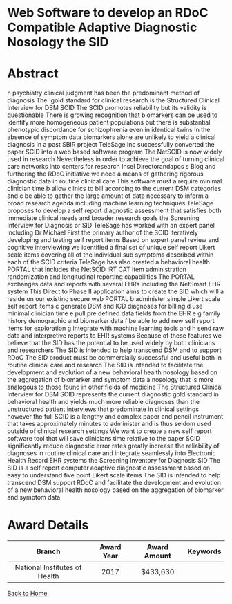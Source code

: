
Web Software to develop an RDoC Compatible Adaptive Diagnostic Nosology the SID
===============================================================================

# Abstract


n psychiatry  clinical judgment has been the predominant method of diagnosis  The `gold standard  for
clinical research is the Structured Clinical Interview for DSM    SCID     The SCID   promotes reliability  but
its validity is questionable  There is growing recognition that biomarkers can be used to identify more
homogeneous patient populations  but there is substantial phenotypic discordance for schizophrenia even in
identical twins  In the absence of symptom data  biomarkers alone are unlikely to yield a clinical diagnosis 
 In a past SBIR project  TeleSage Inc  successfully converted the paper SCID into a web based
software program  The NetSCID   is now widely used in research  Nevertheless  in order to achieve the goal
of  turning clinical care networks into centers for research   Insel  Directorandapos s Blog        and furthering the
RDoC initiative  we need a means of gathering rigorous diagnostic data in routine clinical care  This software
must  a  require minimal clinician time   b  allow clinics to bill according to the current DSM   categories  and
 c  be able to gather the large amount of data necessary to inform a broad research agenda including machine
learning techniques  TeleSage proposes to develop a self report diagnostic assessment that satisfies both
immediate clinical needs and broader research goals  the  Screening Interview for Diagnosis  or SID 
 TeleSage has worked with an expert panel including Dr  Michael First  the primary author of the SCID 
   iteratively developing and testing self report items  Based on expert panel review and cognitive interviewing 
we identified a final set of     unique self report  Likert scale items covering all of the individual sub symptoms
described within each of the SCID criteria  TeleSage has also created a behavioral health PORTAL that
includes the NetSCID    IRT CAT item administration  randomization  and longitudinal reporting capabilities 
The PORTAL exchanges data and reports with several EHRs including the NetSmart EHR system 
 This Direct to Phase II application aims to create the SID  which will  a  reside on our existing secure
web PORTAL   b  administer simple Likert scale self report items   c  generate DSM   and ICD    diagnoses
for billing   d  use minimal clinician time   e  pull pre defined data fields from the EHR  e g  family history 
demographic  and biomarker data    f  be able to add new self report items for exploration   g  integrate with
machine learning tools  and  h  send raw data and interpretive reports to EHR systems  Because of these
features  we believe that the SID has the potential to be used widely by both clinicians and researchers 
 The SID is intended to help transcend DSM   and to support RDoC  The SID product must be
commercially successful and useful both in routine clinical care and research  The SID is intended to facilitate
the development and evolution of a new behavioral health nosology based on the aggregation of biomarker
and symptom data  a nosology that is more analogous to those found in other fields of medicine The Structured Clinical Interview for DSM    SCID    represents the current diagnostic gold standard in
behavioral health and yields much more reliable diagnoses than the unstructured patient interviews that
predominate in clinical settings  however  the full SCID   is a lengthy and complex paper and pencil instrument
that takes approximately    minutes to administer and is thus seldom used outside of clinical research
settings  We want to create a new  self report software tool that will save clinicians time relative to the paper
SCID  significantly reduce diagnostic error rates  greatly increase the reliability of diagnoses in routine clinical
care  and integrate seamlessly into Electronic Health Record  EHR  systems  the Screening Inventory for
Diagnosis  SID   The SID is a self report  computer adaptive diagnostic assessment  based on easy to 
understand  five point Likert scale items  The SID is intended to help transcend DSM    support RDoC  and
facilitate the development and evolution of a new behavioral health nosology based on the aggregation of
biomarker and symptom data  

# Award Details

|Branch|Award Year|Award Amount|Keywords|
| :---: | :---: | :---: | :---: |
|National Institutes of Health|2017|$433,630||
  
  


[Back to Home](https://github.com/chrischow/dod_sbir_awards#2557)